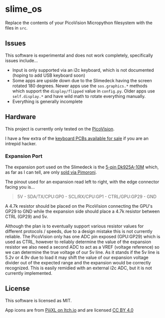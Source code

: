 # slime_os

Replace the contents of your PicoVision Micropython filesystem with the files in `src`.

## Issues

This software is experimental and does not work completely, specifically issues include...

* Input is only supported via an i2c keyboard, which is not documented (hoping to add USB keyboard soon)
* Some apps are upside down due to the Slimedeck having the screen rotated 180 degrees. Newer apps use the `sos.graphics.*` methods which support the `display/flipped` value in `config.py`. Older apps use `self.display.*` and have wild math to rotate everything manually.
* Everything is generally incomplete

## Hardware

This project is currently only tested on the [PicoVision](https://collabs.shop/fca3j3). 

I have a few extra of the [keyboard PCBs available for sale](https://abe.today/products/mcp23017-port-expander-for-xrt500-tv-remote) if you are an intrepid hacker.

### Expansion Port

The expansion port used on the Slimedeck is the [5-pin Dk925A-10M](https://cdn.shopify.com/s/files/1/0174/1800/files/DK925A-10M.pdf?v=1643016288) which, as far as I can tell, are only [sold via Pimoroni](https://collabs.shop/knlijz).

The pinout used for an expansion read left to right, with the edge connector facing you is...

> 5V - SDA/TX/CPU:GP0 - SCL/RX/CPU:GP1 - CTRL/GPU:GP29 - GND

A 4.7k resistor should be placed on the PicoVision connecting the GPU's GP29 to GND while the expansion side should place a 4.7k resistor between CTRL (GP29) and 5v.

Although the plan is to eventually support various resistor values for different protocols / speeds, due to a design mistake this is not currently reliable. The PicoVision only has one ADC pin exposed (GPU:GP29) which is used as CTRL, however to reliably determine the value of the expansion resistor we also need a second ADC to act as a VREF (voltage reference) so we can determine the true voltage of our 5v line. As it stands if the 5v line is 5.2v or 4.9v due to load it may shift the value of our expansion voltage divider out of the expected range and the expansion would be correctly recognized. This is easily remidied with an external i2c ADC, but it is not currently implemented.

## License

This software is licensed as MIT.

App icons are from [PiiiXL on Itch.io](https://piiixl.itch.io/mega-1-bit-icons-bundle) and are licensed [CC BY 4.0](https://creativecommons.org/licenses/by/4.0/deed.en)
